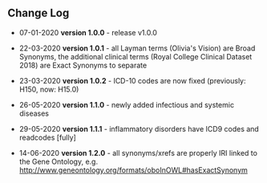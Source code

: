 ## Change Log

* 07-01-2020 **version 1.0.0** - release v1.0.0

* 22-03-2020 **version 1.0.1** - all Layman terms (Olivia's Vision) are Broad Synonyms, the additional clinical terms (Royal College Clinical Dataset 2018) are Exact Synonyms to separate

* 23-03-2020 **version 1.0.2** - ICD-10 codes are now fixed (previously: H150, now: H15.0)

* 26-05-2020 **version 1.1.0** - newly added infectious and systemic diseases

* 29-05-2020 **version 1.1.1** - inflammatory disorders have ICD9 codes and readcodes [fully]

* 14-06-2020 **version 1.2.0** - all synonyms/xrefs are properly IRI linked to the Gene Ontology, e.g. http://www.geneontology.org/formats/oboInOWL#hasExactSynonym
